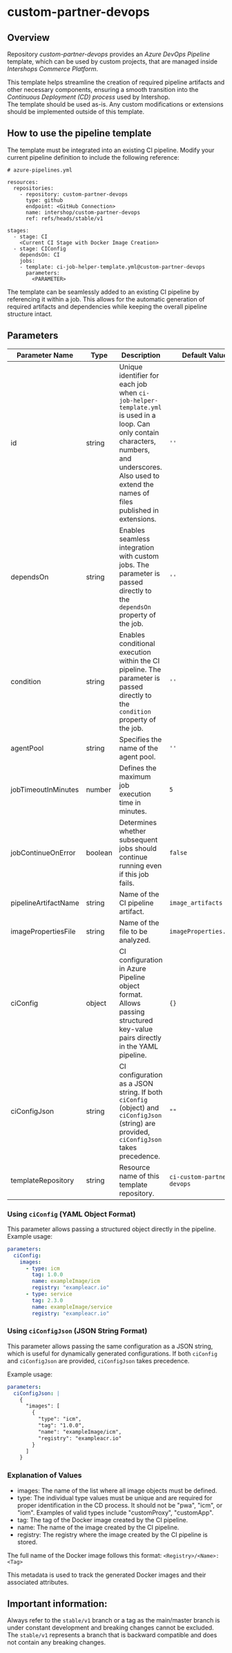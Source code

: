 # custom-partner-devops

## Overview

Repository *custom-partner-devops* provides an *Azure DevOps Pipeline* template, which can be used by custom projects, that are managed inside *Intershops Commerce Platform*.

This template helps streamline the creation of required pipeline artifacts and other necessary components, ensuring a smooth transition into the *Continuous Deployment (CD) process* used by Intershop.  
The template should be used as-is. Any custom modifications or extensions should be implemented outside of this template.  

## How to use the pipeline template

The template must be integrated into an existing CI pipeline. Modify your current pipeline definition to include the following reference:  

```
# azure-pipelines.yml

resources:
  repositories:
    - repository: custom-partner-devops
      type: github
      endpoint: <GitHub Connection>
      name: intershop/custom-partner-devops
      ref: refs/heads/stable/v1

stages:
  - stage: CI
    <Current CI Stage with Docker Image Creation>
  - stage: CIConfig
    dependsOn: CI
    jobs:
    - template: ci-job-helper-template.yml@custom-partner-devops
      parameters:
        <PARAMETER>

```

The template can be seamlessly added to an existing CI pipeline by referencing it within a job. This allows for the automatic generation of required artifacts and dependencies while keeping the overall pipeline structure intact.  

## Parameters

| Parameter Name | Type | Description | Default Value | Required |  
|---|---|---|---|---|  
| id | string | Unique identifier for each job when `ci-job-helper-template.yml` is used in a loop. Can only contain characters, numbers, and underscores. Also used to extend the names of files published in extensions. | `''` | No |  
| dependsOn | string | Enables seamless integration with custom jobs. The parameter is passed directly to the `dependsOn` property of the job. | `''` | No |  
| condition | string | Enables conditional execution within the CI pipeline. The parameter is passed directly to the `condition` property of the job. | `''` | No |  
| agentPool | string | Specifies the name of the agent pool. | `''` | Yes |  
| jobTimeoutInMinutes | number | Defines the maximum job execution time in minutes. | `5` | No |  
| jobContinueOnError | boolean | Determines whether subsequent jobs should continue running even if this job fails. | `false` | No |  
| pipelineArtifactName | string | Name of the CI pipeline artifact. | `image_artifacts` | No |  
| imagePropertiesFile | string | Name of the file to be analyzed. | `imageProperties.yaml` | No |  
| ciConfig | object | CI configuration in Azure Pipeline object format. Allows passing structured key-value pairs directly in the YAML pipeline. | `{}` | Yes, if `ciConfigJson` is not set |  
| ciConfigJson | string | CI configuration as a JSON string. If both `ciConfig` (object) and `ciConfigJson` (string) are provided, `ciConfigJson` takes precedence. | `""` | Yes, if `ciConfig` is not set |  
| templateRepository | string | Resource name of this template repository. | `ci-custom-partner-devops` | No |  

### Using `ciConfig` (YAML Object Format)  

This parameter allows passing a structured object directly in the pipeline. Example usage:  

```yaml
parameters:
  ciConfig:
    images:
      - type: icm
        tag: 1.0.0
        name: exampleImage/icm
        registry: "exampleacr.io"
      - type: service
        tag: 2.3.0
        name: exampleImage/service
        registry: "exampleacr.io"
```

### Using `ciConfigJson` (JSON String Format)  

This parameter allows passing the same configuration as a JSON string, which is useful for dynamically generated configurations. If both `ciConfig` and `ciConfigJson` are provided, `ciConfigJson` takes precedence.  

Example usage:  

```yaml
parameters:
  ciConfigJson: |
    {
      "images": [
        {
          "type": "icm",
          "tag": "1.0.0",
          "name": "exampleImage/icm",
          "registry": "exampleacr.io"
        }
      ]
    }
```
### Explanation of Values

- images: The name of the list where all image objects must be defined.
- type: The individual type values must be unique and are required for proper identification in the CD process. It should not be "pwa", "icm", or "iom". Examples of valid types include "customProxy", "customApp<AppName>".
- tag: The tag of the Docker image created by the CI pipeline.
- name: The name of the image created by the CI pipeline.
- registry: The registry where the image created by the CI pipeline is stored.

The full name of the Docker image follows this format:
`<Registry>/<Name>:<Tag>`

This metadata is used to track the generated Docker images and their associated attributes.

## Important information:

Always refer to the `stable/v1` branch or a tag as the main/master branch is under constant development and breaking changes cannot be excluded. The `stable/v1` represents a branch that is backward compatible and does not contain any breaking changes.